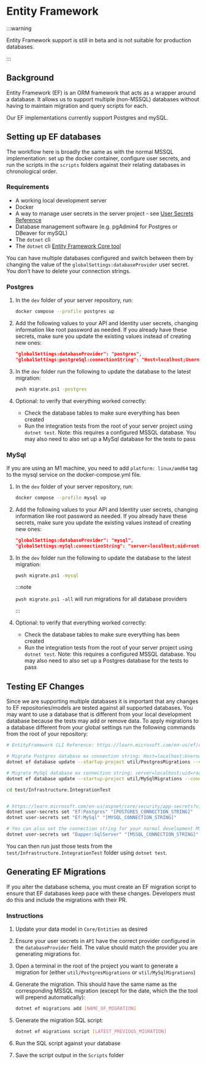 # Entity Framework

:::warning

Entity Framework support is still in beta and is not suitable for production databases.

:::

## Background

Entity Framework (EF) is an ORM framework that acts as a wrapper around a database. It allows us to
support multiple (non-MSSQL) databases without having to maintain migration and query scripts for
each.

Our EF implementations currently support Postgres and mySQL.

## Setting up EF databases

The workflow here is broadly the same as with the normal MSSQL implementation: set up the docker
container, configure user secrets, and run the scripts in the `scripts` folders against their
relating databases in chronological order.

### Requirements

- A working local development server
- Docker
- A way to manage user secrets in the server project - see
  [User Secrets Reference](../user-secrets.md)
- Database management software (e.g. pgAdmin4 for Postgres or DBeaver for mySQL)
- The `dotnet` cli
- The `dotnet` cli [Entity Framework Core tool](https://docs.microsoft.com/en-us/ef/core/cli/dotnet)

You can have multiple databases configured and switch between them by changing the value of the
`globalSettings:databaseProvider` user secret. You don’t have to delete your connection strings.

### Postgres

1.  In the `dev` folder of your server repository, run:

    ```bash
    docker compose --profile postgres up
    ```

2.  Add the following values to your API and Identity user secrets, changing information like root
    password as needed. If you already have these secrets, make sure you update the existing values
    instead of creating new ones:

    ```json
    "globalSettings:databaseProvider": "postgres",
    "globalSettings:postgreSql:connectionString": "Host=localhost;Username=postgres;Password=example;Database=vault_dev;Include Error Detail=true",
    ```

3.  In the `dev` folder run the following to update the database to the latest migration:

    ```bash
    pwsh migrate.ps1 -postgres
    ```

4.  Optional: to verify that everything worked correctly:

    - Check the database tables to make sure everything has been created
    - Run the integration tests from the root of your server project using `dotnet test`. Note: this
      requires a configured MSSQL database. You may also need to also set up a MySql database for
      the tests to pass

### MySql

If you are using an M1 machine, you need to add `platform: linux/amd64` tag to the mysql service on
the docker-compose.yml file.

1.  In the `dev` folder of your server repository, run:

    ```bash
    docker compose --profile mysql up
    ```

2.  Add the following values to your API and Identity user secrets, changing information like root
    password as needed. If you already have these secrets, make sure you update the existing values
    instead of creating new ones:

    ```json
    "globalSettings:databaseProvider": "mysql",
    "globalSettings:mySql:connectionString": "server=localhost;uid=root;pwd=example;database=vault_dev",
    ```

3.  In the `dev` folder run the following to update the database to the latest migration:

    ```bash
    pwsh migrate.ps1 -mysql
    ```

    :::note

    `pwsh migrate.ps1 -all` will run migrations for all database providers

    :::

4.  Optional: to verify that everything worked correctly:

    - Check the database tables to make sure everything has been created
    - Run the integration tests from the root of your server project using `dotnet test`. Note: this
      requires a configured MSSQL database. You may also need to also set up a Postgres database for
      the tests to pass

## Testing EF Changes

Since we are supporting multiple databases it is important that any changes to EF repositories/models are tested against all supported databases. You may want to use a database that is different from your local development database because the tests may add or remove data. To apply migrations to a database different from your global settings run the following commands from the root of your repository:

```bash
# EntityFramework CLI Reference: https://learn.microsoft.com/en-us/ef/core/cli/dotnet

# Migrate Postgres database ex connection string: Host=localhost;Username=postgres;Password=SET_A_PASSWORD_HERE_123;Database=vault_dev_test
dotnet ef database update --startup-project util/PostgresMigrations --connection "[POSTGRES_CONNECTION_STRING]"

# Migrate MySql database ex connection string: server=localhost;uid=root;pwd=SET_A_PASSWORD_HERE_123;database=vault_dev_test
dotnet ef database update --startup-project util/MySqlMigrations --connection "[MYSQL_CONNECTION_STRING]"

cd test/Infrastructure.IntegrationTest


# https://learn.microsoft.com/en-us/aspnet/core/security/app-secrets?view=aspnetcore-6.0&tabs=windows#secret-manager
dotnet user-secrets set "Ef:Postgres" "[POSTGRES_CONNECTION_STRING]"
dotnet user-secrets set "Ef:MySql" "[MYSQL_CONNECTION_STRING]"

# You can also set the connection string for your normal development MS SQL database like below
dotnet user-secrets set "Dapper:SqlServer" "[MSSQL_CONNECTION_STRING]"
```



You can then run just those tests from the `test/Infrastructure.IntegrationTest` folder using `dotnet test`.

## Generating EF Migrations

If you alter the database schema, you must create an EF migration script to ensure that EF databases
keep pace with these changes. Developers must do this and include the migrations with their PR.

### Instructions

1.  Update your data model in `Core/Entities` as desired
2.  Ensure your user secrets in `API` have the correct provider configured in the `databaseProvider`
    field. The value should match the provider you are generating migrations for.
3.  Open a terminal in the root of the project you want to generate a migration for (either
    `util/PostgresMigrations` or `util/MySqlMigrations`)
4.  Generate the migration. This should have the same name as the corresponding MSSQL migration
    (except for the date, which the the tool will prepend automatically):

    ```bash
    dotnet ef migrations add [NAME_OF_MIGRATION]
    ```

5.  Generate the migration SQL script:

    ```bash
    dotnet ef migrations script [LATEST_PREVIOUS_MIGRATION]
    ```

6.  Run the SQL script against your database
7.  Save the script output in the `Scripts` folder
